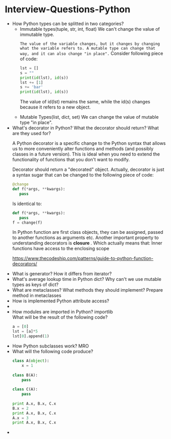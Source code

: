 # Interview-Questions-Python

<ul>
<li>How Python types can be splitted in two categories? 
<ul> 
<li>Immutable types(tuple, str, int, float) We can't change the value of 
immutable type. 

`The value of the variable changes, but it changes by changing what the variable refers to. A mutable type can change that way, and it can also change "in place".`
Consider following piece of code:
```python
lst = []
s = ""
print(id(lst), id(s))
lst += [1]
s += 'bar' 
print(id(lst), id(s))  
```
The value of id(lst) remains the same, while the id(s) changes because it 
refers to a new object.
</li>
<li> Mutable Types(list, dict, set)
We can change the value of mutable type "in place".

</li>
</ul>
</li>

<li>
What's decorator in Python? What the decorator should return? What are they 
used for?
<p>
 A Python decorator is a specific change to the Python syntax that allows us to more conveniently alter functions and methods (and possibly classes in a future version).
 This is ideal when you need to extend the functionality of functions that you don't want to modify. 
</p>
Decorator should return a "decorated" object. Actually, decorator is just a 
syntax sugar that can be changed to the following piece of code:
 
```python
@change
def f(*args, **kwargs):
   pass
```
Is identical to:
 
```python
def f(*args, **kwargs):
   pass
f = change(f)
```


In Python function are first class objects, they can be assigned, passed to 
another functions as arguments etc. Another important property to 
understanding decorators is <b> closure </b>. Which actually means that:
<quote>
Inner functions have access to the enclosing scope
</quote>

<a> https://www.thecodeship.com/patterns/guide-to-python-function-decorators/
 </a>
</li>
<li>
What is generator? How it differs from iterator?
</li>
<li>
What's average lookup time in Python dict? Why can't we use mutable types as 
keys of dict?
</li>
<li>
What are metaclasses? What methods they should implement?
Prepare method in metaclasses
</li>
<li>
How is implemented Python attribute access?
</li>
<li>
<li>
How modules are imported in Python? importlib
</li>
What will be the result of the following code?
 
```python
a = [0]
lst = [a]*5
lst[0].append(1)
```
</li>
<li>
How Python subclasses work? MRO
</li>
<li>
What will the following code produce?

```python
class A(object):
    x = 1
 
class B(A):
    pass
 
class C(A):
    pass
 
print A.x, B.x, C.x
B.x = 2
print A.x, B.x, C.x
A.x = 3
print A.x, B.x, C.x
```


</li>

<li>

</ul>
